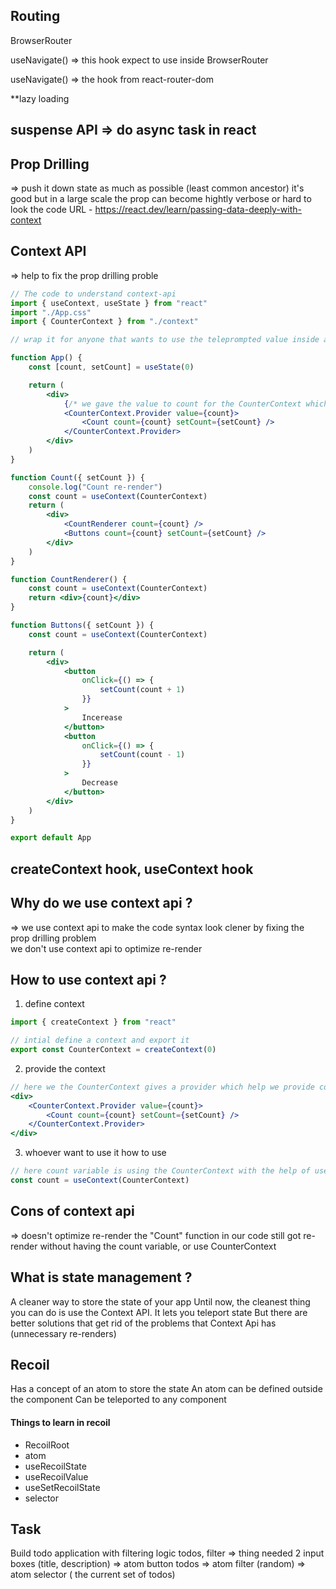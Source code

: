 ## Routing

BrowserRouter

useNavigate() => this hook expect to use inside BrowserRouter

useNavigate() => the hook from react-router-dom

\*\*lazy loading

## suspense API => do async task in react

## Prop Drilling

=> push it down state as much as possible (least common ancestor)
it's good but in a large scale the prop can become hightly verbose or hard to look the code
URL - https://react.dev/learn/passing-data-deeply-with-context

## Context API

=> help to fix the prop drilling proble

```jsx
// The code to understand context-api
import { useContext, useState } from "react"
import "./App.css"
import { CounterContext } from "./context"

// wrap it for anyone that wants to use the teleprompted value inside a provider

function App() {
    const [count, setCount] = useState(0)

    return (
        <div>
            {/* we gave the value to count for the CounterContext which will get used further */}
            <CounterContext.Provider value={count}>
                <Count count={count} setCount={setCount} />
            </CounterContext.Provider>
        </div>
    )
}

function Count({ setCount }) {
    console.log("Count re-render")
    const count = useContext(CounterContext)
    return (
        <div>
            <CountRenderer count={count} />
            <Buttons count={count} setCount={setCount} />
        </div>
    )
}

function CountRenderer() {
    const count = useContext(CounterContext)
    return <div>{count}</div>
}

function Buttons({ setCount }) {
    const count = useContext(CounterContext)

    return (
        <div>
            <button
                onClick={() => {
                    setCount(count + 1)
                }}
            >
                Incerease
            </button>
            <button
                onClick={() => {
                    setCount(count - 1)
                }}
            >
                Decrease
            </button>
        </div>
    )
}

export default App
```

## createContext hook, useContext hook

## Why do we use context api ?

=> we use context api to make the code syntax look clener by fixing the prop drilling problem  
we don't use context api to optimize re-render

## How to use context api ?

1. define context

```jsx
import { createContext } from "react"

// intial define a context and export it
export const CounterContext = createContext(0)
```

2. provide the context

```jsx
// here we the CounterContext gives a provider which help we provide context without using prop drilling
<div>
    <CounterContext.Provider value={count}>
        <Count count={count} setCount={setCount} />
    </CounterContext.Provider>
</div>
```

3. whoever want to use it how to use

```jsx
// here count variable is using the CounterContext with the help of useContext hoook
const count = useContext(CounterContext)
```

## Cons of context api

=> doesn't optimize re-render the "Count" function in our code still got re-render without having the count variable, or use CounterContext

## What is state management ?

A cleaner way to store the state of your app
Until now, the cleanest thing you can do is use the Context API.
It lets you teleport state
But there are better solutions that get rid of the problems that Context Api has
(unnecessary re-renders)

## Recoil

Has a concept of an atom to store
the state
An atom can be defined outside the
component
Can be teleported to any component

#### Things to learn in recoil

-   RecoilRoot
-   atom
-   useRecoilState
-   useRecoilValue
-   useSetRecoilState
-   selector

## Task

Build todo application with filtering logic
todos, filter => thing needed
2 input boxes (title, description) => atom
button
todos => atom
filter (random) => atom
selector ( the current set of todos)

